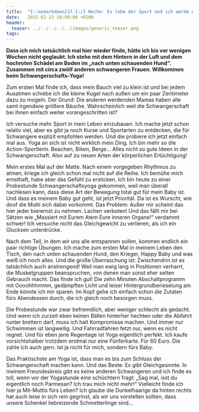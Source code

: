 ```yaml
---
title:  "{::nomarkdown}17.{:/} Woche: Es lebe der Sport und ich werde wohl niemals ganz Oooooommmmmm"
date:   2015-02-22 10:00:00 +0200
header:
  teaser: ../../../../../images/generic_teaser.png
tags:
---
```

**Dass ich mich tatsächlich mal hier wieder finde, hätte ich bis vor wenigen Wochen nicht geglaubt. Ich stehe mit dem Hintern in der Luft und dem hochroten Schädel am Boden im „nach unten schauenden Hund“. Zusammen mit circa zwölf anderen schwangeren Frauen. Willkommen beim Schwangerschafts-Yoga!**

Zum ersten Mal finde ich, dass mein Bauch viel zu klein ist und bei jedem Ausatmen schiebe ich die kleine Kugel nach außen um ein paar Zentimeter dazu zu mogeln. Der Grund: Die anderen werdenden Mamas haben alle samt irgendwie größere Bäuche. Wahrscheinlich weil die Schwangerschaft bei ihnen einfach weiter vorangeschritten ist?

Ich versuche mehr Sport in mein Leben einzubauen. Ich mache jetzt schon relativ viel, aber es gibt ja noch Kurse und Sportarten zu entdecken, die für Schwangere explizit empfohlen werden. Und die probiere ich jetzt einfach mal aus. Yoga an sich ist nicht wirklich mein Ding. Ich bin mehr so die Action-Sportlerin. Beachen, Biken, Berge… Alles nicht so gute Ideen in der Schwangerschaft. Also auf zu neuen Arten der körperlichen Ertüchtigung!

Mein erstes Mal auf der Matte. Nach einem vorgegeben Rhythmus zu atmen, kriege ich gleich schon mal nicht auf die Reihe. Ich bemühe mich ernsthaft, habe aber das Gefühl zu ersticken. Ich bin heute zu einer Probestunde Schwangerschaftsyoga gekommen, weil man überall nachlesen kann, dass diese Art der Bewegung total gut für mein Baby ist. Und dass es meinem Baby gut geht, ist jetzt Priorität. Da ist es Wurscht, wie doof die Mutti sich dabei vorkommt. Das Problem: Außer mir scheint das hier jeder bierernst zu nehmen. Lachen verboten! Und das fällt mir bei Sätzen wie „Massiert mit Eurem Atem Eure inneren Organe!“ verdammt schwer! Ich versuche nicht das Gleichgewicht zu verlieren, als ich ein Glucksen unterdrücke.

Nach dem Teil, in dem wir uns alle entspannen sollen, kommen endlich ein paar richtige Übungen. Ich mache zum ersten Mal in meinem Leben den Tisch, den nach unten schauenden Hund, den Krieger, Happy Baby und was weiß ich noch alles. Und die große Überraschung ist: Zwischendrin ist es tatsächlich auch anstrengend! Weil man ewig lang in Positionen verharrt, die Muskelgruppen beanspruchen, von denen man sonst eher selten Gebrauch macht. Das finde ich gut! Die zehn Minuten Abschaltprogramm mit Oooohhhmmm, gedämpften Licht und leiser Hintergrundberieselung am Ende könnte ich mir sparen. Im Kopf gehe ich einfach schon die Zutaten fürs Abendessen durch, die ich gleich noch besorgen muss.

Die Probestunde war zwar befremdlich, aber weniger schlecht als gedacht. Und wenn ich zurzeit eben keinen Bällen hinterher hechten oder die Abfahrt runter brettern darf, muss ich halt Kompromisse machen. Und immer nur Schwimmen ist langweilig. Und Fahrradfahren fetzt nur, wenn es nicht regnet. Und für eben jene Regentage ist Yoga eigentlich perfekt. Ich kaufe vorsichtshalber trotzdem erstmal nur eine Fünferkarte. Für 60 Euro. Die zahle ich auch gern. Ist ja nicht für mich, sondern fürs Baby.

Das Praktischste am Yoga ist, dass man es bis zum Schluss der Schwangerschaft machen kann. Und das Beste: Es gibt Gleichgesinnte. In meinem Freundeskreis gibt es keine anderen Schwangeren und ich finde es toll, wenn vor der Yogastunde eine schüchtern fragt: „Sag mal, isst du eigentlich noch Parmesan? Ich trau mich nicht mehr!“ Vielleicht finde ich hier ja Mit-Muttis fürs Leben? Ich glaube die Dunkelhaarige da hinten rechts hat auch leise in sich rein gegrinst, als wir uns vorstellen sollten, dass unsere Schenkel liebreizende Schmetterlinge sind...

